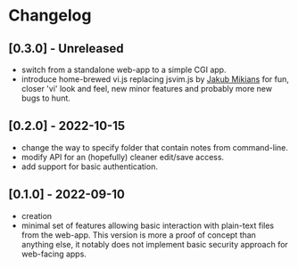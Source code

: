 # Changelog
## [0.3.0] - Unreleased
- switch from a standalone web-app to a simple CGI app.
- introduce home-brewed vi.js replacing jsvim.js by [Jakub
  Mikians](https://github.com/jakub-m) for fun, closer 'vi' look and feel, new
  minor features and probably more new bugs to hunt.

## [0.2.0] - 2022-10-15
- change the way to specify folder that contain notes from command-line.
- modify API for an (hopefully) cleaner edit/save access.
- add support for basic authentication.

## [0.1.0] - 2022-09-10
- creation
- minimal set of features allowing basic interaction with plain-text files from
  the web-app. This version is more a proof of concept than anything else, it
  notably does not implement basic security approach for web-facing apps.


[modeline]: # ( vim: set fenc=utf-8 spell spl=en: )
